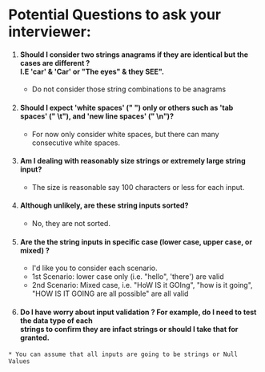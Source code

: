 
# Potential Questions to ask your interviewer:

  1. #### Should I consider two strings anagrams if they are identical but the cases are different ? <br> I.E 'car' & 'Car' or "The eyes" & they SEE".
       * Do not consider those string combinations to be anagrams
  2. #### Should I expect 'white spaces' (" ") only or others such as 'tab spaces' (" \t"), and 'new line spaces' (" \n")?
      * For now only consider white spaces, but there can many consecutive white spaces.

  3. #### Am I dealing with reasonably size strings or extremely large string input?
      * The size is reasonable say 100 characters or less for each input.
  4. #### Although unlikely, are these string inputs sorted?
      * No, they are not sorted.
  5. #### Are the the string inputs in specific case (lower case, upper case, or mixed) ?
       * I'd like you to consider each scenario.
       * 1st Scenario: lower case only (i.e. "hello", 'there') are valid
       *  2nd Scenario: Mixed case, i.e. "HoW IS it GOIng", "how is it going", "HOW IS IT GOING are all possible" are all valid

  6. #### Do I have worry about input validation ? For example, do I need to test the data type of each <br> strings to confirm they are infact strings or should I take that for granted.
    * You can assume that all inputs are going to be strings or Null Values
